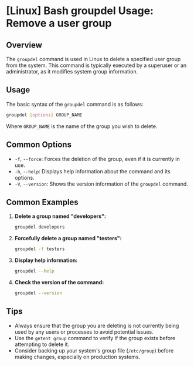 # [Linux] Bash groupdel Usage: Remove a user group

## Overview
The `groupdel` command is used in Linux to delete a specified user group from the system. This command is typically executed by a superuser or an administrator, as it modifies system group information.

## Usage
The basic syntax of the `groupdel` command is as follows:

```bash
groupdel [options] GROUP_NAME
```

Where `GROUP_NAME` is the name of the group you wish to delete.

## Common Options
- `-f`, `--force`: Forces the deletion of the group, even if it is currently in use.
- `-h`, `--help`: Displays help information about the command and its options.
- `-V`, `--version`: Shows the version information of the `groupdel` command.

## Common Examples

1. **Delete a group named "developers":**
   ```bash
   groupdel developers
   ```

2. **Forcefully delete a group named "testers":**
   ```bash
   groupdel -f testers
   ```

3. **Display help information:**
   ```bash
   groupdel --help
   ```

4. **Check the version of the command:**
   ```bash
   groupdel --version
   ```

## Tips
- Always ensure that the group you are deleting is not currently being used by any users or processes to avoid potential issues.
- Use the `getent group` command to verify if the group exists before attempting to delete it.
- Consider backing up your system's group file (`/etc/group`) before making changes, especially on production systems.